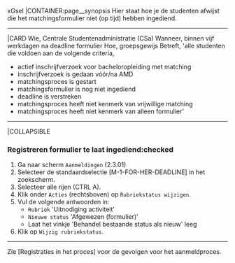 xGsel
|CONTAINER:page__synopsis
Hier staat hoe je de studenten afwijst die het matchingsformulier niet (op tijd) hebben ingediend.
_____
|CARD
Wie, Centrale Studentenadministratie (CSa)
Wanneer, binnen vijf werkdagen na deadline formulier
Hoe, groepsgewijs
Betreft, 'alle studenten die voldoen aan de volgende criteria,

* actief inschrijfverzoek voor bacheloropleiding met matching
* inschrijfverzoek is gedaan vóór/na AMD
* matchingsproces is gestart
* matchingsformulier is nog niet ingediend
* deadline is verstreken
* matchingsproces heeft niet kenmerk van vrijwillige matching
* matchingsproces heeft niet kenmerk van alleen formulier'
_____
|COLLAPSIBLE
### Registreren formulier te laat ingediend:checked
1. Ga naar scherm `Aanmeldingen` (2.3.01)
1. Selecteer de standaardselectie [M-1-FOR-HER-DEADLINE] in het zoekscherm.
1. Selecteer alle rijen (CTRL A).
1. Klik onder `Acties` (rechtsboven) op `Rubriekstatus wijzigen`.
1. Vul de volgende antwoorden in:
    * `Rubriek` 'Uitnodiging activiteit'
    * `Nieuwe status` 'Afgewezen (formulier)'
    * Laat het vinkje 'Behandel bestaande status als nieuw' leeg
1. Klik op `Wijzig rubriekstatus`.
-----

Zie [Registraties in het proces] voor de gevolgen voor het aanmeldproces.
